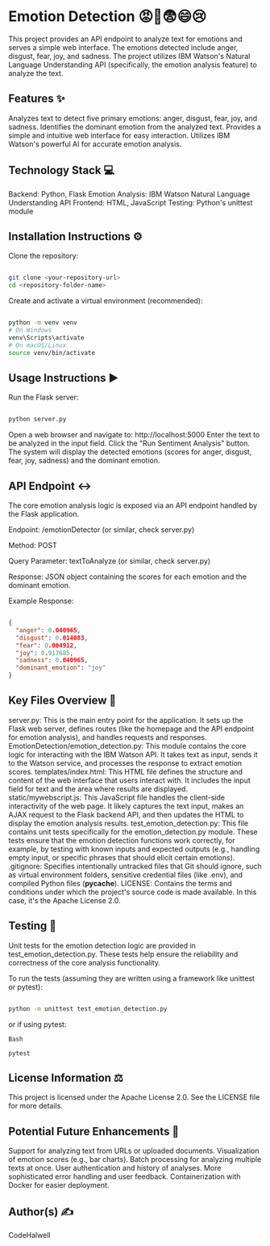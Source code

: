# Emotion Detection 😡🤢😨😄😢
This project provides an API endpoint to analyze text for emotions and serves a simple web interface. The emotions detected include anger, disgust, fear, joy, and sadness. The project utilizes IBM Watson's Natural Language Understanding API (specifically, the emotion analysis feature) to analyze the text.

## Features ✨
Analyzes text to detect five primary emotions: anger, disgust, fear, joy, and sadness.
Identifies the dominant emotion from the analyzed text.
Provides a simple and intuitive web interface for easy interaction.
Utilizes IBM Watson's powerful AI for accurate emotion analysis.

## Technology Stack 💻
Backend: Python, Flask
Emotion Analysis: IBM Watson Natural Language Understanding API
Frontend: HTML, JavaScript
Testing: Python's unittest module

## Installation Instructions ⚙️
Clone the repository:
```Bash

git clone <your-repository-url>
cd <repository-folder-name>
```
Create and activate a virtual environment (recommended):

```Bash

python -m venv venv
# On Windows
venv\Scripts\activate
# On macOS/Linux
source venv/bin/activate
```

## Usage Instructions ▶️
Run the Flask server:
```Bash

python server.py
```

Open a web browser and navigate to: http://localhost:5000
Enter the text to be analyzed in the input field.
Click the "Run Sentiment Analysis" button.
The system will display the detected emotions (scores for anger, disgust, fear, joy, sadness) and the dominant emotion.

## API Endpoint ↔️
The core emotion analysis logic is exposed via an API endpoint handled by the Flask application.

Endpoint: /emotionDetector (or similar, check server.py)

Method: POST 

Query Parameter: textToAnalyze (or similar, check server.py)

Response: JSON object containing the scores for each emotion and the dominant emotion.

Example Response:

```JSON

{
  "anger": 0.040965,
  "disgust": 0.014083,
  "fear": 0.004912,
  "joy": 0.917685,
  "sadness": 0.040965,
  "dominant_emotion": "joy"
}
```

## Key Files Overview 📜

server.py: This is the main entry point for the application. It sets up the Flask web server, defines routes (like the homepage and the API endpoint for emotion analysis), and handles requests and responses.
EmotionDetection/emotion_detection.py: This module contains the core logic for interacting with the IBM Watson API. It takes text as input, sends it to the Watson service, and processes the response to extract emotion scores.
templates/index.html: This HTML file defines the structure and content of the web interface that users interact with. It includes the input field for text and the area where results are displayed.
static/mywebscript.js: This JavaScript file handles the client-side interactivity of the web page. It likely captures the text input, makes an AJAX request to the Flask backend API, and then updates the HTML to display the emotion analysis results.
test_emotion_detection.py: This file contains unit tests specifically for the emotion_detection.py module. These tests ensure that the emotion detection functions work correctly, for example, by testing with known inputs and expected outputs (e.g., handling empty input, or specific phrases that should elicit certain emotions).
.gitignore: Specifies intentionally untracked files that Git should ignore, such as virtual environment folders, sensitive credential files (like .env), and compiled Python files (__pycache__).
LICENSE: Contains the terms and conditions under which the project's source code is made available. In this case, it's the Apache License 2.0.

## Testing 🧪
Unit tests for the emotion detection logic are provided in test_emotion_detection.py. These tests help ensure the reliability and correctness of the core analysis functionality.

To run the tests (assuming they are written using a framework like unittest or pytest):

```Bash

python -m unittest test_emotion_detection.py
```
or if using pytest:
```
Bash

pytest
```

## License Information ⚖️
This project is licensed under the Apache License 2.0. See the LICENSE file for more details.

## Potential Future Enhancements 🚀
Support for analyzing text from URLs or uploaded documents.
Visualization of emotion scores (e.g., bar charts).
Batch processing for analyzing multiple texts at once.
User authentication and history of analyses.
More sophisticated error handling and user feedback.
Containerization with Docker for easier deployment.

## Author(s) ✍️
CodeHalwell 

